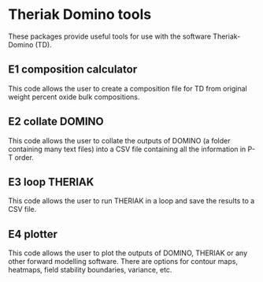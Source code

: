 # Theriak Domino tools
These packages provide useful tools for use with the software Theriak-Domino (TD). 

## E1 composition calculator
This code allows the user to create a composition file for TD from original weight percent oxide bulk compositions.

## E2 collate DOMINO
This code allows the user to collate the outputs of DOMINO (a folder containing many text files) into a CSV file containing all the information in P-T order.

## E3 loop THERIAK
This code allows the user to run THERIAK in a loop and save the results to a CSV file.

## E4 plotter
This code allows the user to plot the outputs of DOMINO, THERIAK or any other forward modelling software. There are options for contour maps, heatmaps, field stability boundaries, variance, etc.